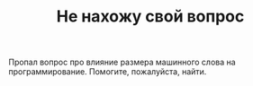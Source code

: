 ﻿---
title: "Не нахожу свой вопрос"
se.owner.user_id: 11849
se.owner.display_name: "Машина"
se.owner.link: "https://ru.meta.stackoverflow.com/users/11849/%d0%9c%d0%b0%d1%88%d0%b8%d0%bd%d0%b0"
se.link: "https://ru.meta.stackoverflow.com/questions/14693/%d0%9d%d0%b5-%d0%bd%d0%b0%d1%85%d0%be%d0%b6%d1%83-%d1%81%d0%b2%d0%be%d0%b9-%d0%b2%d0%be%d0%bf%d1%80%d0%be%d1%81"
se.question_id: 14693
se.post_type: question
---
<p>Пропал вопрос про влияние размера машинного слова на программирование. Помогите, пожалуйста, найти.</p>

